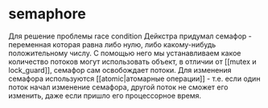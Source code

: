 # semaphore
Для решение проблемы race condition Дейкстра придумал семафор - переменная которая равна либо нулю, либо какому-нибудь положительному числу. С помощью него мы устанавливаем какое количество потоков могут использовать объект, в отличии от [[mutex и lock_guard]], семафор сам освобождает потоки. Для изменения семафора используются [[atomic|атомарные операции]] - т.е. если один поток начал изменение семафора, другой поток не сможет его изменить, даже если пришло его процессорное время.